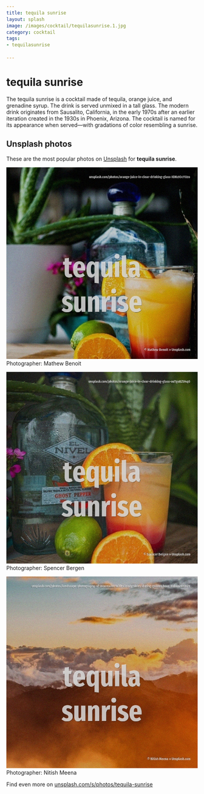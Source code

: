 ```yaml
---
title: tequila sunrise
layout: splash
image: /images/cocktail/tequilasunrise.1.jpg
category: cocktail
tags:
- tequilasunrise

---
```

# tequila sunrise

The tequila sunrise is a cocktail made of tequila, orange juice, and grenadine syrup. The drink is served unmixed in a tall glass. The modern drink originates from Sausalito, California, in the early 1970s after an earlier  iteration created in the 1930s in Phoenix, Arizona. The cocktail is named for its appearance when served—with gradations of color resembling a sunrise.  

 
## Unsplash photos
These are the most popular photos on [Unsplash](https://unsplash.com) for **tequila sunrise**.
 
![tequila sunrise](/images/cocktail/tequilasunrise.1.jpg)
Photographer:  Mathew Benoit
 
![tequila sunrise](/images/cocktail/tequilasunrise.2.jpg)
Photographer:  Spencer Bergen
 
![tequila sunrise](/images/cocktail/tequilasunrise.3.jpg)
Photographer:  Nitish Meena
 
Find even more on [unsplash.com/s/photos/tequila-sunrise](https://unsplash.com/s/photos/tequila-sunrise)
 
